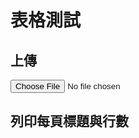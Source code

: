 # 表格測試

<script src="https://unpkg.com/xlsx/dist/xlsx.full.min.js"></script>
<script src="https://cdn.jsdelivr.net/npm/chart.js"></script>

## 上傳
<div id="upload-file">
<input type="file" id="xlsxFile" accept=".xlsx" onchange="uploadFile()">
</div>

## 列印每頁標題與行數
<div id="worksheetsInfo"></div>

<script>
function uploadFile() {
    const xlsxFile = document.getElementById('xlsxFile').files[0];
    if (!xlsxFile) {
        alert('No file selected!');
        return;
    }

    const reader = new FileReader();
    reader.onload = function(e) {
        const data = new Uint8Array(e.target.result);
        const workbook = XLSX.read(data, {type: 'array'});
        
        const worksheetsInfoDiv = document.getElementById('worksheetsInfo');
        worksheetsInfoDiv.innerHTML = '';  // Clear previous content

        // Iterate over each worksheet in the workbook
        for (let i = 0; i < workbook.SheetNames.length; i++) {
            const worksheetName = workbook.SheetNames[i];
            const worksheet = workbook.Sheets[worksheetName];

            const jsonData = XLSX.utils.sheet_to_json(worksheet, {header: 1});
            const rowCount = jsonData.length;

            // Display the worksheet's title and row count
            const p = document.createElement('p');
            p.textContent = 'Title: ' + worksheetName + ', Row Count: ' + rowCount;
            worksheetsInfoDiv.appendChild(p);
        }
    };
    reader.readAsArrayBuffer(xlsxFile);
}
</script>